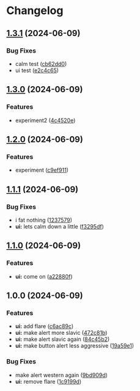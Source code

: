 # Changelog

## [1.3.1](https://github.com/axeen/release-please-test/compare/ui-v1.3.0...ui-v1.3.1) (2024-06-09)


### Bug Fixes

* calm test ([cb62dd0](https://github.com/axeen/release-please-test/commit/cb62dd03a25e698bd27d7c20541d50e2506b6760))
* ui test ([e2c4c65](https://github.com/axeen/release-please-test/commit/e2c4c65eff73a0b7d61c8dfe8f6badbcc92d1e12))

## [1.3.0](https://github.com/axeen/release-please-test/compare/ui-v1.2.0...ui-v1.3.0) (2024-06-09)


### Features

* experiment2 ([4c4520e](https://github.com/axeen/release-please-test/commit/4c4520edfe784ad39f9ce35cd2b1b1c475b8c8f4))

## [1.2.0](https://github.com/axeen/release-please-test/compare/ui-v1.1.1...ui-v1.2.0) (2024-06-09)


### Features

* experiment ([c9ef911](https://github.com/axeen/release-please-test/commit/c9ef911935026784c0a13dbf4c793266e61a28fd))

## [1.1.1](https://github.com/axeen/release-please-test/compare/ui-v1.1.0...ui-v1.1.1) (2024-06-09)


### Bug Fixes

* i fat nothing ([1237579](https://github.com/axeen/release-please-test/commit/1237579917b58d06a0467ba2df779d77b063320b))
* **ui:** lets calm down a little ([f3295df](https://github.com/axeen/release-please-test/commit/f3295df0fc908a5e4ddc66fd7e9f4da1f600518f))

## [1.1.0](https://github.com/axeen/release-please-test/compare/ui-v1.0.0...ui-v1.1.0) (2024-06-09)


### Features

* **ui:** come on ([a22880f](https://github.com/axeen/release-please-test/commit/a22880fc47b08aebfd1228c019307715865c3d29))

## 1.0.0 (2024-06-09)


### Features

* **ui:** add flare ([c6ac89c](https://github.com/axeen/release-please-test/commit/c6ac89c002d98369f4c355c9036968b776144be2))
* **ui:** make alert more slavic ([472c81b](https://github.com/axeen/release-please-test/commit/472c81b178e8e14250f67b2e4d49b2d13ba2048f))
* **ui:** make alert slavic again ([84c45b2](https://github.com/axeen/release-please-test/commit/84c45b22a5d74ba92a86f28cfec364963076ee50))
* **ui:** make button alert less aggressive ([19a59e1](https://github.com/axeen/release-please-test/commit/19a59e1a0d581265fcc4582d4c45b7f27756ae84))


### Bug Fixes

* make alert western again ([9bd909d](https://github.com/axeen/release-please-test/commit/9bd909d25d98259ff491ec3c176cdd28ef744721))
* **ui:** remove flare ([1c9199d](https://github.com/axeen/release-please-test/commit/1c9199d05174a842bf49ddb32900fe2f7d26d9d9))

